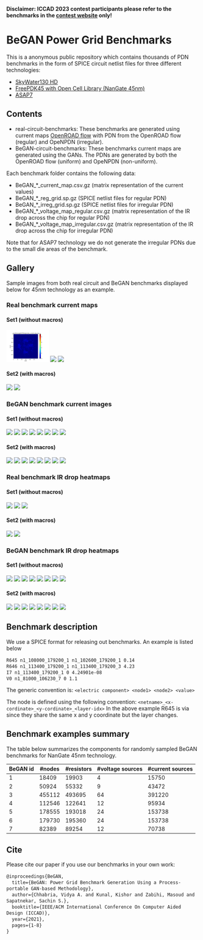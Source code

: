 **Disclaimer: ICCAD 2023 contest participants please refer to the benchmarks in the [contest website](http://iccad-contest.org/Problems.html) only!**

# BeGAN Power Grid Benchmarks

This is a anonymous public repository which contains thousands of PDN benchmarks in the form of SPICE circuit netlist files for three different technologies: 

- [SkyWater130 HD](https://github.com/google/skywater-pdk)
- [FreePDK45 with Open Cell Library (NanGate 45nm)](https://github.com/The-OpenROAD-Project/OpenROAD-flow-scripts/tree/master/flow/platforms/nangate45)
- [ASAP7](https://github.com/The-OpenROAD-Project/asap7)

## Contents

- real-circuit-benchmarks: These benchmarks are generated using current maps [OpenROAD flow](https://github.com/The-OpenROAD-Project/OpenROAD-flow-scripts/tree/master/flow/platforms/nangate45) with PDN from the OpenROAD flow (regular) and OpeNPDN (irregular). 
- BeGAN-circuit-benchmarks: These benchmarks current maps are generated using the GANs. The PDNs are generated by both the OpenROAD flow (uniform) and OpeNPDN (non-uniform).

 Each benchmark folder contains the following data:
 - BeGAN_*_current_map.csv.gz (matrix representation of the current values) 
 - BeGAN_*_reg_grid.sp.gz (SPICE netlist files for regular PDN)
 - BeGAN_*_irreg_grid.sp.gz (SPICE netlist files for irregular PDN)
 - BeGAN_*_voltage_map_regular.csv.gz (matrix representation of the IR drop across the chip for regular PDN)
 - BeGAN_*_voltage_map_irregular.csv.gz (matrix representation of the IR drop across the chip for irregular PDN)
 
 
Note that for ASAP7 technology we do not generate the irregular PDNs due to the
small die areas of the benchmark.

## Gallery

Sample images from both real circuit and BeGAN benchmarks displayed below for
45nm technology as an example.

### Real benchmark current maps

#### Set1 (without macros)
<img
src="https://github.com/UMN-EDA/BeGAN-benchmarks/blob/master/real-circuit-benchmarks/nangate45/images/aes_current_reg.png" width="22%"></img> 
<img
src="https://github.com/PDN-BeGAN/BeGAN-benchmarks/blob/master/real-circuit-benchmarks/nangate45/images/dynamic_node_current_reg.png" width="22%"></img> 
<img
src="https://github.com/PDN-BeGAN/BeGAN-benchmarks/blob/master/real-circuit-benchmarks/nangate45/images/swerv_current_reg.png" width="22%"></img> 

#### Set2 (with macros)

<img
src="https://github.com/PDN-BeGAN/BeGAN-benchmarks/blob/master/real-circuit-benchmarks/nangate45/images/bp_current_map.png" width="22%"></img> 
<img
src="https://github.com/PDN-BeGAN/BeGAN-benchmarks/blob/master/real-circuit-benchmarks/nangate45/images/bp_be_current_map.png" width="22%"></img> 


### BeGAN benchmark current images

#### Set1 (without macros)
<img
src="https://github.com/PDN-BeGAN/BeGAN-benchmarks/blob/master/BeGAN-circuit-benchmarks/nangate45/set1/images/BeGAN_001_current.png" width="20%"></img> 
<img
src="https://github.com/PDN-BeGAN/BeGAN-benchmarks/blob/master/BeGAN-circuit-benchmarks/nangate45/set1/images/BeGAN_002_current.png" width="20%"></img> 
<img
src="https://github.com/PDN-BeGAN/BeGAN-benchmarks/blob/master/BeGAN-circuit-benchmarks/nangate45/set1/images/BeGAN_004_current.png" width="20%"></img> 
<img
src="https://github.com/PDN-BeGAN/BeGAN-benchmarks/blob/master/BeGAN-circuit-benchmarks/nangate45/set1/images/BeGAN_005_current.png" width="20%"></img> 
<img
src="https://github.com/PDN-BeGAN/BeGAN-benchmarks/blob/master/BeGAN-circuit-benchmarks/nangate45/set1/images/BeGAN_008_current.png" width="20%"></img> 
<img
src="https://github.com/PDN-BeGAN/BeGAN-benchmarks/blob/master/BeGAN-circuit-benchmarks/nangate45/set1/images/BeGAN_994_current.png" width="20%"></img> 
<img
src="https://github.com/PDN-BeGAN/BeGAN-benchmarks/blob/master/BeGAN-circuit-benchmarks/nangate45/set1/images/BeGAN_010_current.png" width="20%"></img> 
<img
src="https://github.com/PDN-BeGAN/BeGAN-benchmarks/blob/master/BeGAN-circuit-benchmarks/nangate45/set1/images/BeGAN_024_current.png" width="20%"></img> 

#### Set2 (with macros)
<img
src="https://github.com/PDN-BeGAN/BeGAN-benchmarks/blob/master/BeGAN-circuit-benchmarks/nangate45/set2/images/BeGAN_001_current.png" width="20%"></img> 
<img
src="https://github.com/PDN-BeGAN/BeGAN-benchmarks/blob/master/BeGAN-circuit-benchmarks/nangate45/set2/images/BeGAN_002_current.png" width="20%"></img> 
<img
src="https://github.com/PDN-BeGAN/BeGAN-benchmarks/blob/master/BeGAN-circuit-benchmarks/nangate45/set2/images/BeGAN_004_current.png" width="20%"></img> 
<img
src="https://github.com/PDN-BeGAN/BeGAN-benchmarks/blob/master/BeGAN-circuit-benchmarks/nangate45/set2/images/BeGAN_005_current.png" width="20%"></img> 
<img
src="https://github.com/PDN-BeGAN/BeGAN-benchmarks/blob/master/BeGAN-circuit-benchmarks/nangate45/set2/images/BeGAN_008_current.png" width="20%"></img> 
<img
src="https://github.com/PDN-BeGAN/BeGAN-benchmarks/blob/master/BeGAN-circuit-benchmarks/nangate45/set2/images/BeGAN_994_current.png" width="20%"></img> 
<img
src="https://github.com/PDN-BeGAN/BeGAN-benchmarks/blob/master/BeGAN-circuit-benchmarks/nangate45/set2/images/BeGAN_010_current.png" width="20%"></img> 
<img
src="https://github.com/PDN-BeGAN/BeGAN-benchmarks/blob/master/BeGAN-circuit-benchmarks/nangate45/set2/images/BeGAN_024_current.png" width="20%"></img> 


### Real benchmark IR drop heatmaps

#### Set1 (without macros)
<img
src="https://github.com/PDN-BeGAN/BeGAN-benchmarks/blob/master/real-circuit-benchmarks/nangate45/images/aes_ir_drop_reg.png" width="22%"></img> 
<img
src="https://github.com/PDN-BeGAN/BeGAN-benchmarks/blob/master/real-circuit-benchmarks/nangate45/images/dynamic_node_reg.png" width="22%"></img> 
<img
src="https://github.com/PDN-BeGAN/BeGAN-benchmarks/blob/master/real-circuit-benchmarks/nangate45/images/swerv_ir_drop_reg.png" width="22%"></img> 

#### Set2 (with macros)
<img
src="https://github.com/PDN-BeGAN/BeGAN-benchmarks/blob/master/real-circuit-benchmarks/nangate45/images/bp_ir_drop-reg.png" width="22%"></img> 
<img
src="https://github.com/PDN-BeGAN/BeGAN-benchmarks/blob/master/real-circuit-benchmarks/nangate45/images/bp_be_ir_drop_reg.png" width="22%"></img> 

### BeGAN benchmark IR drop heatmaps
#### Set1 (without macros)
<img
src="https://github.com/PDN-BeGAN/BeGAN-benchmarks/blob/master/BeGAN-circuit-benchmarks/nangate45/set1/images/BeGAN_001_ir_drop_reg.png" width="22%"></img> 
<img
src="https://github.com/PDN-BeGAN/BeGAN-benchmarks/blob/master/BeGAN-circuit-benchmarks/nangate45/set1/images/BeGAN_002_ir_drop_reg.png" width="22%"></img> 
<img
src="https://github.com/PDN-BeGAN/BeGAN-benchmarks/blob/master/BeGAN-circuit-benchmarks/nangate45/set1/images/BeGAN_004_ir_drop_reg.png" width="22%"></img> 
<img
src="https://github.com/PDN-BeGAN/BeGAN-benchmarks/blob/master/BeGAN-circuit-benchmarks/nangate45/set1/images/BeGAN_005_ir_drop_reg.png" width="22%"></img> 
<img
src="https://github.com/PDN-BeGAN/BeGAN-benchmarks/blob/master/BeGAN-circuit-benchmarks/nangate45/set1/images/BeGAN_008_ir_drop_reg.png" width="22%"></img> 
<img
src="https://github.com/PDN-BeGAN/BeGAN-benchmarks/blob/master/BeGAN-circuit-benchmarks/nangate45/set1/images/BeGAN_994_ir_drop_reg.png" width="22%"></img> 
<img
src="https://github.com/PDN-BeGAN/BeGAN-benchmarks/blob/master/BeGAN-circuit-benchmarks/nangate45/set1/images/BeGAN_019_ir_drop_reg.png" width="22%"></img> 
<img
src="https://github.com/PDN-BeGAN/BeGAN-benchmarks/blob/master/BeGAN-circuit-benchmarks/nangate45/set1/images/BeGAN_024_ir_drop_reg.png" width="22%"></img> 


#### Set2 (with macros)
<img
src="https://github.com/PDN-BeGAN/BeGAN-benchmarks/blob/master/BeGAN-circuit-benchmarks/nangate45/set2/images/BeGAN_001_ir_drop_reg.png" width="22%"></img> 
<img
src="https://github.com/PDN-BeGAN/BeGAN-benchmarks/blob/master/BeGAN-circuit-benchmarks/nangate45/set2/images/BeGAN_002_ir_drop_reg.png" width="22%"></img> 
<img
src="https://github.com/PDN-BeGAN/BeGAN-benchmarks/blob/master/BeGAN-circuit-benchmarks/nangate45/set2/images/BeGAN_004_ir_drop_reg.png" width="22%"></img> 
<img
src="https://github.com/PDN-BeGAN/BeGAN-benchmarks/blob/master/BeGAN-circuit-benchmarks/nangate45/set2/images/BeGAN_005_ir_drop_reg.png" width="22%"></img> 
<img
src="https://github.com/PDN-BeGAN/BeGAN-benchmarks/blob/master/BeGAN-circuit-benchmarks/nangate45/set2/images/BeGAN_008_ir_drop_reg.png" width="22%"></img> 
<img
src="https://github.com/PDN-BeGAN/BeGAN-benchmarks/blob/master/BeGAN-circuit-benchmarks/nangate45/set2/images/BeGAN_994_ir_drop_reg.png" width="22%"></img> 
<img
src="https://github.com/PDN-BeGAN/BeGAN-benchmarks/blob/master/BeGAN-circuit-benchmarks/nangate45/set2/images/BeGAN_019_ir_drop_reg.png" width="22%"></img> 
<img
src="https://github.com/PDN-BeGAN/BeGAN-benchmarks/blob/master/BeGAN-circuit-benchmarks/nangate45/set2/images/BeGAN_024_ir_drop_reg.png" width="22%"></img> 

## Benchmark description
We use a SPICE format for releasing out benchmarks. An example is listed below
```
R645 n1_108000_179200_1 n1_102600_179200_1 0.14
R646 n1_113400_179200_1 n1_113400_179200_3 4.23
I7 n1_113400_179200_1 0 4.24901e-08
V0 n1_81000_106230_7 0 1.1
```

The generic convention is: `<electric component> <node1> <node2> <value>`

The node is defined using the following convention: `<netname>_<x-cordinate>_<y-cordinate>_<layer-idx>`
In the above example R645 is via since they share the same x and y coordinate but the layer changes. 

## Benchmark examples summary

The table below summarizes the components for randomly sampled BeGAN benchmarks
for NanGate 45nm technology.

| BeGAN id  | #nodes                        | #resistors | #voltage sources  | #current sources  |
|-----------|-------------------------------|------------|-------------------|-------------------|
| 1         | 18409                         | 19903      | 4                 | 15750             |
| 2         | 50924                         | 55332      | 9                 | 43472             |
| 3         | 455112                        | 493695     | 64                | 391220            |
| 4         | 112546                        | 122641     | 12                | 95934             |
| 5         | 178555                        | 193018     | 24                | 153738            |
| 6         | 179730                        | 195360     | 24                | 153738            |
| 7         | 82389                         | 89254      | 12                | 70738             |

## Cite

Please cite our paper if you use our benchmarks in your own work:

```
@inproceedings{BeGAN,
  title={BeGAN: Power Grid Benchmark Generation Using a Process-portable GAN-based Methodology},
  author={Chhabria, Vidya A. and Kunal, Kishor and Zabihi, Masoud and Sapatnekar, Sachin S.},
  booktitle={IEEE/ACM International Conference On Computer Aided Design (ICCAD)},
  year={2021},
  pages={1-8}
}
```
